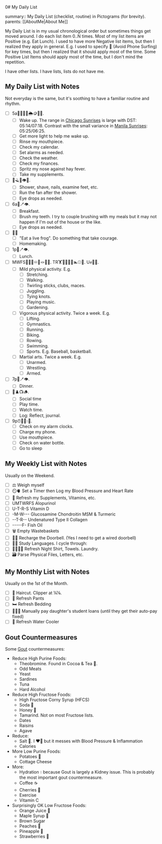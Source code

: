  0# My Daily List

summary:: My Daily List (checklist, routine) in Pictograms (for brevity).
parents: [[AboutMe|About Me]]

My Daily List is in my usual chronological order but sometimes things get moved around. I do each list item 0..N times. Most of my list items are Positive (e.g. Eat Lunch). I used to have more Negative list items, but then I realized they apply in general. E.g. I used to specify 📵 (Avoid Phone Surfing) for key times, but then I realized that it should apply most of the time. Some Positive List Items should apply most of the time, but I don't mind the repetition.

I have other lists. I have lists, lists do not have me.

## My Daily List with Notes

Not everyday is the same, but it's soothing to have a familiar routine and rhythm. 
- [ ] 5a🔆🦷📆⏰🌦️🪙👃💊.
  - [ ] Wake up. The range in [Chicago Sunrises](https://www.timeanddate.com/sun/usa/chicago) is large with DST: 05:14/07:18. Contrast with the small variance in [Manila Sunrises](https://www.timeanddate.com/sun/philippines/manila): 05:25/06:25.
  - [ ] Get more light to help me wake up.
  - [ ] Rinse my mouthpiece.
  - [ ] Check my calendar.
  - [ ] Set alarms as needed.
  - [ ] Check the weather.
  - [ ] Check my finances.
  - [ ] Spritz my nose against hay fever.
  - [ ] Take my supplements.
- [ ] 🚿🪒👣👁️💨.
  - [ ] Shower, shave, nails, examine feet, etc.
  - [ ] Run the fan after the shower.
  - [ ] Eye drops as needed.
- [ ] 6a🍴🪥👁️.
  - [ ] Breakfast.
  - [ ] Brush my teeth. I try to couple brushing with my meals but it may not happen if I'm out of the house or the like.
  - [ ] Eye drops as needed.
- [ ] 🐸🏡
    - [ ] "Eat a live frog". Do something that take courage.
    - [ ] Homemaking.
- [ ] 1p🍴🪥👁️.
  - [ ] Lunch.
- [ ] MWFS🖖🚶🏽♾️🤹🪢🎵🌱. TR🏋️🤸🏃🚴🚣🏊⚾🏀. U✊🤼🤺.
  - [ ] Mild physical activity. E.g.
    - [ ] Stretching.
    - [ ] Walking.
    - [ ] Twirling sticks, clubs, maces.
    - [ ] Juggling.
    - [ ] Tying knots.
    - [ ] Playing music.
    - [ ] Gardening.
  - [ ] Vigorous physical activity. Twice a week. E.g.
    - [ ] Lifting.
    - [ ] Gymnastics.
    - [ ] Running.
    - [ ] Biking.
    - [ ] Rowing.
    - [ ] Swimming.
    - [ ] Sports. E.g. Baseball, basketball.
  - [ ] Martial arts. Twice a week. E.g.
    - [ ] Unarmed.
    - [ ] Wrestling.
    - [ ] Armed.
- [ ] 7p🍴🪥👁️.
  - [ ] Dinner.
- [ ] 🤗♟️📺🪵. 
    - [ ] Social time
    - [ ] Play time.
    - [ ] Watch time.
    - [ ] Log: Reflect, journal.
- [ ] 9p⏰📶🦷💧😴.
  - [ ] Check on my alarm clocks.
  - [ ] Charge my phone.
  - [ ] Use mouthpiece.
  - [ ] Check on water bottle.
  - [ ] Go to sleep

## My Weekly List with Notes

Usually on the Weekend.
- [ ] ⚖️ Weigh myself
- [ ] ⏲️🫀 Set a Timer then Log my Blood Pressure and Heart Rate
- [ ] 💊 Refresh my Supplements, Vitamins, etc.
- [ ] UMTWRFS Alopurinol
- [ ] U-T-R-S Vitamin D
- [ ] -M-W--- Glucosamine Chondroitin MSM & Turmeric
- [ ] --T-R-- Undenatured Type II Collagen
- [ ] -----F- Fish Oil
- [ ] 🗑️ Empty Wastebaskets
- [ ] 🚪🔔 Recharge the Doorbell. (Yes I need to get a wired doorbell)
- [ ] 🦉🤟 Study Languages. I cycle through:
- [ ] 🌙👕🛀🧺 Refresh Night Shirt, Towels. Laundry.
- [ ] 🗃️ Parse Physical Files, Letters, etc.

## My Monthly List with Notes

Usually on the 1st of the Month.
- [ ] 💇 Haircut. Clipper at ¼⅛.
- [ ] 👖 Refresh Pants
- [ ] 🛏️ Refresh Bedding
- [ ] 👩‍🎓💲 Manually pay daughter's student loans (until they get their auto-pay fixed)
- [ ] 🚰 Refresh Water Cooler

## Gout Countermeasures

Some [Gout](https://en.wikipedia.org/wiki/Gout) countermeasures:
- Reduce High Purine Foods:
  - Theobromine. Found in Cocoa & Tea 🍵.
  - Odd Meats
  - Yeast
  - Sardines
  - Tuna
  - Hard Alcohol
- Reduce High Fructose Foods:
  - High Fructose Corny Syrup (HFCS)
  - Soda 🥤
  - Honey 🍯
  - Tamarind. Not on most Fructose lists.
  - Dates
  - Raisins
  - Agave
- Reduce:
  - Salt 🧂. I ❤️🧂 but it messes with Blood Pressure & Inflammation
  - Calories
- More Low Purine Foods:
  - Potatoes 🥔
  - Cottage Cheese
- More:
  - Hydration 💧 because Gout is largely a Kidney issue. This is probably the most important gout countermeasure.
  - Coffee ☕
  - Cherries 🍒
  - Exercise
  - Vitamin C
- Surprisingly OK Low Fructose Foods:
  - Orange Juice 🍊
  - Maple Syrup 🍁
  - Brown Sugar
  - Peaches 🍑
  - Pineapple 🍍
  - Strawberries 🍓
